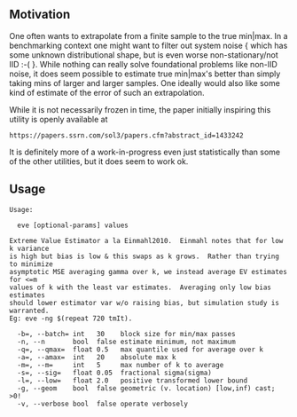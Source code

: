 Motivation
----------
One often wants to extrapolate from a finite sample to the true min|max.  In a
benchmarking context one might want to filter out system noise { which has some
unknown distributional shape, but is even worse non-stationary/not IID :-( }.
While nothing can really solve foundational problems like non-IID noise, it does
seem possible to estimate true min|max's better than simply taking mins of
larger and larger samples.  One ideally would also like some kind of estimate of
the error of such an extrapolation.

While it is not necessarily frozen in time, the paper initially inspiring this
utility is openly available at

    https://papers.ssrn.com/sol3/papers.cfm?abstract_id=1433242

It is definitely more of a work-in-progress even just statistically than some
of the other utilities, but it does seem to work ok.

Usage
-----
```
Usage:

  eve [optional-params] values

Extreme Value Estimator a la Einmahl2010.  Einmahl notes that for low k variance
is high but bias is low & this swaps as k grows.  Rather than trying to minimize
asymptotic MSE averaging gamma over k, we instead average EV estimates for <=m
values of k with the least var estimates.  Averaging only low bias estimates
should lower estimator var w/o raising bias, but simulation study is warranted.
Eg: eve -ng $(repeat 720 tmIt).

  -b=, --batch= int   30    block size for min/max passes
  -n, --n       bool  false estimate minimum, not maximum
  -q=, --qmax=  float 0.5   max quantile used for average over k
  -a=, --amax=  int   20    absolute max k
  -m=, --m=     int   5     max number of k to average
  -s=, --sig=   float 0.05  fractional sigma(sigma)
  -l=, --low=   float 2.0   positive transformed lower bound
  -g, --geom    bool  false geometric (v. location) [low,inf) cast; >0!
  -v, --verbose bool  false operate verbosely
```

